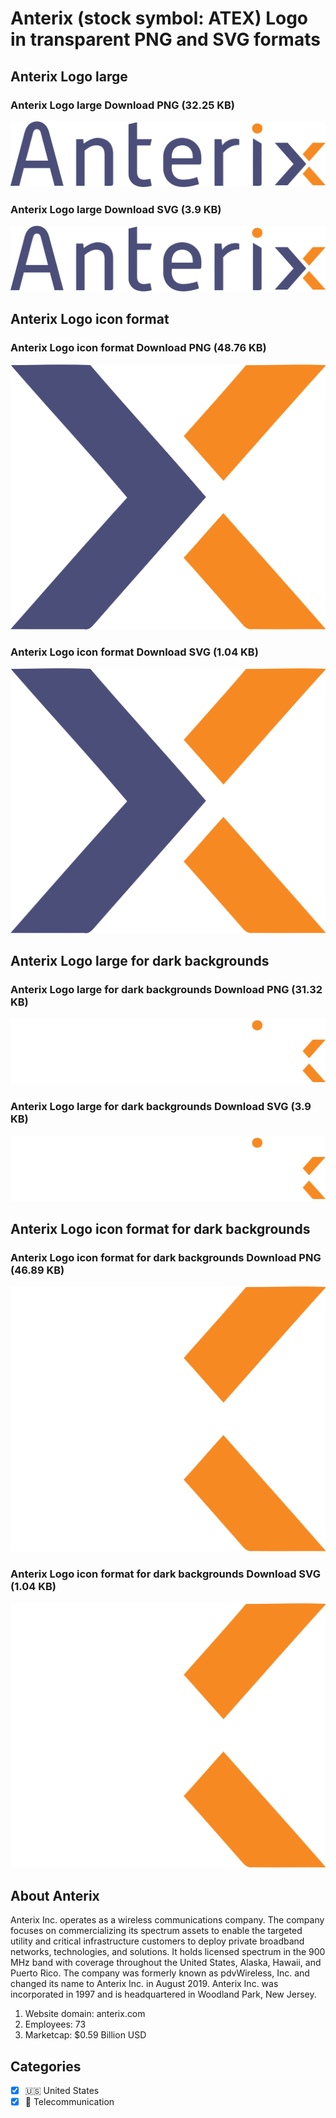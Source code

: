 # Anterix (stock symbol: ATEX) Logo in transparent PNG and SVG formats

## Anterix Logo large

### Anterix Logo large Download PNG (32.25 KB)

![Anterix Logo large Download PNG (32.25 KB)](/img/orig/ATEX_BIG-30d1d347.png)

### Anterix Logo large Download SVG (3.9 KB)

![Anterix Logo large Download SVG (3.9 KB)](/img/orig/ATEX_BIG-a193c2fe.svg)

## Anterix Logo icon format

### Anterix Logo icon format Download PNG (48.76 KB)

![Anterix Logo icon format Download PNG (48.76 KB)](/img/orig/ATEX-1ad71aab.png)

### Anterix Logo icon format Download SVG (1.04 KB)

![Anterix Logo icon format Download SVG (1.04 KB)](/img/orig/ATEX-68f1e40f.svg)

## Anterix Logo large for dark backgrounds

### Anterix Logo large for dark backgrounds Download PNG (31.32 KB)

![Anterix Logo large for dark backgrounds Download PNG (31.32 KB)](/img/orig/ATEX_BIG.D-1da04d6f.png)

### Anterix Logo large for dark backgrounds Download SVG (3.9 KB)

![Anterix Logo large for dark backgrounds Download SVG (3.9 KB)](/img/orig/ATEX_BIG.D-42fa417e.svg)

## Anterix Logo icon format for dark backgrounds

### Anterix Logo icon format for dark backgrounds Download PNG (46.89 KB)

![Anterix Logo icon format for dark backgrounds Download PNG (46.89 KB)](/img/orig/ATEX.D-e8af2552.png)

### Anterix Logo icon format for dark backgrounds Download SVG (1.04 KB)

![Anterix Logo icon format for dark backgrounds Download SVG (1.04 KB)](/img/orig/ATEX.D-9123dab8.svg)

## About Anterix

Anterix Inc. operates as a wireless communications company. The company focuses on commercializing its spectrum assets to enable the targeted utility and critical infrastructure customers to deploy private broadband networks, technologies, and solutions. It holds licensed spectrum in the 900 MHz band with coverage throughout the United States, Alaska, Hawaii, and Puerto Rico. The company was formerly known as pdvWireless, Inc. and changed its name to Anterix Inc. in August 2019. Anterix Inc. was incorporated in 1997 and is headquartered in Woodland Park, New Jersey.

1. Website domain: anterix.com
2. Employees: 73
3. Marketcap: $0.59 Billion USD


## Categories
- [x] 🇺🇸 United States
- [x] 📡 Telecommunication

